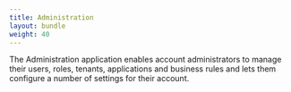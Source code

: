 ```yaml
---
title: Administration
layout: bundle
weight: 40
---
```


The Administration application enables account administrators to manage their users, roles, tenants, applications and business rules and lets them configure a number of settings for their account.